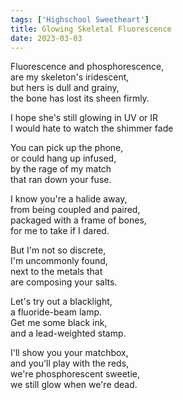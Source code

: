 ```yaml
---
tags: ['Highschool Sweetheart']
title: Glowing Skeletal Fluorescence
date: 2023-03-03
---
```


Fluorescence and phosphorescence,  
are my skeleton's iridescent,  
but hers is dull and grainy,  
the bone has lost its sheen firmly.

I hope she's still glowing in UV or IR  
I would hate to watch the shimmer fade

You can pick up the phone,  
or could hang up infused,  
by the rage of my match  
that ran down your fuse.

I know you're a halide away,  
from being coupled and paired,  
packaged with a frame of bones,  
for me to take if I dared.

But I'm not so discrete,  
I'm uncommonly found,  
next to the metals that  
are composing your salts.

Let's try out a blacklight,  
a fluoride-beam lamp.  
Get me some black ink,  
and a lead-weighted stamp.

I'll show you your matchbox,  
and you'll play with the reds,  
we're phosphorescent sweetie,  
we still glow when we're dead.

